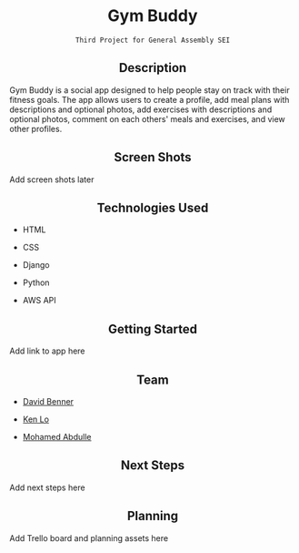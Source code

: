 <h1 align="center">Gym Buddy</h1>
<div align="center">

    Third Project for General Assembly SEI

</div>
<h2 align="center">Description</h2>
Gym Buddy is a social app designed to help people stay on track with their fitness goals. The app allows users to create a profile, add meal plans with descriptions and optional photos, add exercises with descriptions and optional photos, comment on each others' meals and exercises, and view other profiles.

<h2 align="center">Screen Shots</h2>
Add screen shots later

<h2 align="center">Technologies Used</h2>

- HTML

- CSS

- Django

- Python

- AWS API

<h2 align="center">Getting Started</h2>
Add link to app here

<h2 align="center">Team</h2>

- [David Benner](https://github.com/davebenner14)

- [Ken Lo](https://github.com/kenlo112)

- [Mohamed Abdulle](https://github.com/m7amed95)

<h2 align="center">Next Steps</h2>
Add next steps here

<h2 align="center">Planning</h2>
Add Trello board and planning assets here
